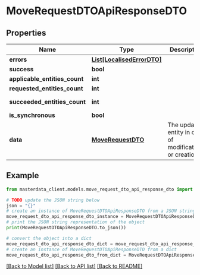 # MoveRequestDTOApiResponseDTO


## Properties

Name | Type | Description | Notes
------------ | ------------- | ------------- | -------------
**errors** | [**List[LocalisedErrorDTO]**](LocalisedErrorDTO.md) |  | [optional] 
**success** | **bool** |  | [optional] 
**applicable_entities_count** | **int** |  | [optional] 
**requested_entities_count** | **int** |  | [optional] 
**succeeded_entities_count** | **int** |  | [optional] [readonly] 
**is_synchronous** | **bool** |  | [optional] 
**data** | [**MoveRequestDTO**](MoveRequestDTO.md) | The updated entity in case of modifications or creation | [optional] 

## Example

```python
from masterdata_client.models.move_request_dto_api_response_dto import MoveRequestDTOApiResponseDTO

# TODO update the JSON string below
json = "{}"
# create an instance of MoveRequestDTOApiResponseDTO from a JSON string
move_request_dto_api_response_dto_instance = MoveRequestDTOApiResponseDTO.from_json(json)
# print the JSON string representation of the object
print(MoveRequestDTOApiResponseDTO.to_json())

# convert the object into a dict
move_request_dto_api_response_dto_dict = move_request_dto_api_response_dto_instance.to_dict()
# create an instance of MoveRequestDTOApiResponseDTO from a dict
move_request_dto_api_response_dto_from_dict = MoveRequestDTOApiResponseDTO.from_dict(move_request_dto_api_response_dto_dict)
```
[[Back to Model list]](../README.md#documentation-for-models) [[Back to API list]](../README.md#documentation-for-api-endpoints) [[Back to README]](../README.md)


